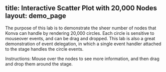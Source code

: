 title: Interactive Scatter Plot with 20,000 Nodes
layout: demo_page
---

The purpose of this lab is to demonstrate the sheer number of nodes that Konva can handle by rendering 20,000 circles. Each circle is sensitive to mouseover events, and can be drag and dropped. This lab is also a great demonstration of event delegation, in which a single event handler attached to the stage handles the circle events.

Instructions: Mouse over the nodes to see more information, and then drag and drop them around the stage.

<!-- {% iframe /downloads/code/sandbox/20000_Nodes.html %} -->

<!-- {% include_code Konva 20000 Nodes Demo sandbox/20000_Nodes.html %} -->
